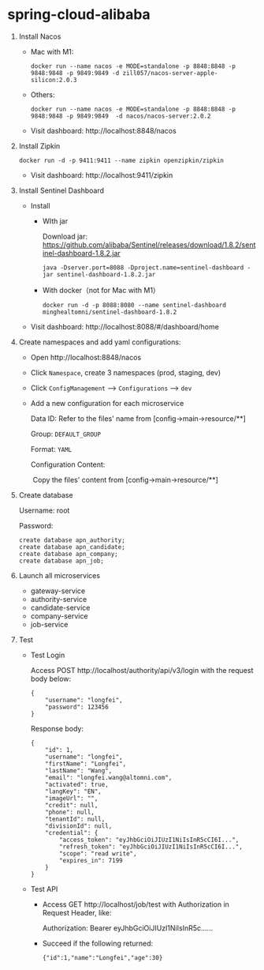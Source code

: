 # spring-cloud-alibaba

1. Install Nacos

   - Mac with M1: 

     ```
     docker run --name nacos -e MODE=standalone -p 8848:8848 -p 9848:9848 -p 9849:9849 -d zill057/nacos-server-apple-silicon:2.0.3

   - Others: 

     ```
     docker run --name nacos -e MODE=standalone -p 8848:8848 -p 9848:9848 -p 9849:9849  -d nacos/nacos-server:2.0.2
     ```

   - Visit dashboard: http://localhost:8848/nacos

     

2. Install Zipkin

   ```
   docker run -d -p 9411:9411 --name zipkin openzipkin/zipkin
   ```

   - Visit dashboard: http://localhost:9411/zipkin

3. Install Sentinel Dashboard

   - Install

     - WIth jar

       Download jar: https://github.com/alibaba/Sentinel/releases/download/1.8.2/sentinel-dashboard-1.8.2.jar

       ```
       java -Dserver.port=8088 -Dproject.name=sentinel-dashboard -jar sentinel-dashboard-1.8.2.jar
       ```

     - With docker（not for Mac with M1）

       ```
       docker run -d -p 8088:8080 --name sentinel-dashboard minghealtomni/sentinel-dashboard-1.8.2
       ```

   - Visit dashboard: http://localhost:8088/#/dashboard/home

4. Create namespaces and add  yaml configurations:

   - Open http://localhost:8848/nacos

   - Click `Namespace`, create 3 namespaces (prod, staging, dev)

   - Click `ConfigManagement` --> `Configurations` --> `dev`

   - Add a new configuration for each microservice

     Data ID:  Refer to the files' name from [config->main->resource/**]

     Group: `DEFAULT_GROUP`

     Format: `YAML`

     Configuration Content: 

     ​		Copy the files' content from [config->main->resource/**]

   

5. Create database 

   Username: root

   Password: 

   ```
   create database apn_authority;
   create database apn_candidate;
   create database apn_company;
   create database apn_job;
   ```

   

6. Launch all microservices

   - gateway-service
   - authority-service
   - candidate-service
   - company-service
   - job-service

7. Test 

   - Test Login

     Access POST http://localhost/authority/api/v3/login with the request body below:

     ```
     {
         "username": "longfei",
         "password": 123456
     }
     ```

     Response body:

     ```
     {
         "id": 1,
         "username": "longfei",
         "firstName": "Longfei",
         "lastName": "Wang",
         "email": "longfei.wang@altomni.com",
         "activated": true,
         "langKey": "EN",
         "imageUrl": "",
         "credit": null,
         "phone": null,
         "tenantId": null,
         "divisionId": null,
         "credential": {
             "access_token": "eyJhbGciOiJIUzI1NiIsInR5cCI6I...",
             "refresh_token": "eyJhbGciOiJIUzI1NiIsInR5cCI6I...",
             "scope": "read write",
             "expires_in": 7199
         }
     }
     ```

     

   - Test API

     - Access GET http://localhost/job/test with Authorization in Request Header, like:

       Authorization: Bearer eyJhbGciOiJIUzI1NiIsInR5c......

     - Succeed if the following returned:

       ```
       {"id":1,"name":"Longfei","age":30}
       ```

       

     

     

   

